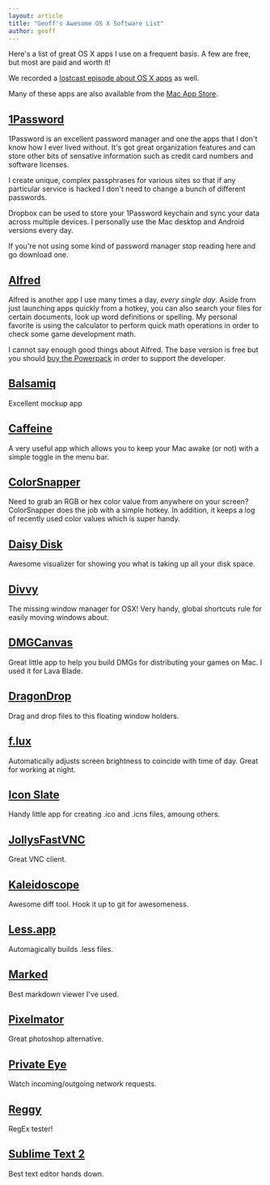```yaml
---
layout: article
title: "Geoff's Awesome OS X Software List"
author: geoff
---
```

Here's a list of great OS X apps I use on a frequent basis. A few are free, but most are paid and worth it!

We recorded a [lostcast episode about OS X apps][20] as well.

Many of these apps are also available from the [Mac App Store][21].

## [1Password][1]

1Password is an excellent password manager and one the apps that I don't know how I ever lived without. It's got great organization features and can store other bits of sensative information such as credit card numbers and software licenses.

I create unique, complex passphrases for various sites so that if any particular service is hacked I don't need to change a bunch of different passwords.

Dropbox can be used to store your 1Password keychain and sync your data across multiple devices. I personally use the Mac desktop and Android versions every day.

If you're not using some kind of password manager stop reading here and go download one.

## [Alfred][2]

Alfred is another app I use many times a day, _every single day_. Aside from just launching apps quickly from a hotkey, you can also search your files for certain documents, look up word definitions or spelling. My personal favorite is using the calculator to perform quick math operations in order to check some game development math.

I cannot say enough good things about Alfred. The base version is free but you should [buy the Powerpack][22] in order to support the developer.

## [Balsamiq][3]

Excellent mockup app

## [Caffeine][4]

A very useful app which allows you to keep your Mac awake (or not) with a simple toggle in the menu bar.

## [ColorSnapper][5]

Need to grab an RGB or hex color value from anywhere on your screen? ColorSnapper does the job with a simple hotkey. In addition, it keeps a log of recently used color values which is super handy.

## [Daisy Disk][6]

Awesome visualizer for showing you what is taking up all your disk space.

## [Divvy][7]

The missing window manager for OSX! Very handy, global shortcuts rule for easily moving windows about.

## [DMGCanvas][8]

Great little app to help you build DMGs for distributing your games on Mac. I used it for Lava Blade.

## [DragonDrop][9]

Drag and drop files to this floating window holders.

## [f.lux][10]

Automatically adjusts screen brightness to coincide with time of day. Great for working at night.

## [Icon Slate][11]

Handy little app for creating .ico and .icns files, amoung others.

## [JollysFastVNC][12]

Great VNC client.

## [Kaleidoscope][13]

Awesome diff tool. Hook it up to git for awesomeness.

## [Less.app][14]

Automagically builds .less files.

## [Marked][15]

Best markdown viewer I've used.

## [Pixelmator][16]

Great photoshop alternative.

## [Private Eye][17]

Watch incoming/outgoing network requests.

## [Reggy][18]

RegEx tester!

## [Sublime Text 2][19]

Best text editor hands down.

[1]: https://agilebits.com/onepassword
[2]: http://www.alfredapp.com/
[3]: http://www.balsamiq.com/
[4]: http://lightheadsw.com/caffeine/
[5]: http://colorsnapper.com/
[6]: http://www.daisydiskapp.com/
[7]: http://mizage.com/divvy/
[8]: http://www.araelium.com/dmgcanvas/
[9]: http://shinyplasticbag.com/dragondrop/
[10]: http://stereopsis.com/flux/
[11]: http://www.kodlian.com/apps/icon-slate
[12]: http://www.jinx.de/JollysFastVNC.html
[13]: http://www.kaleidoscopeapp.com/
[14]: http://incident57.com/less/
[15]: http://markedapp.com/
[16]: http://www.pixelmator.com/
[17]: http://radiosilenceapp.com/private-eye
[18]: http://reggyapp.com/
[19]: http://www.sublimetext.com/
[20]: /lostcast-13-os-xcellence/
[21]: http://www.apple.com/osx/apps/app-store.html
[22]: http://www.alfredapp.com/powerpack/
